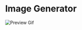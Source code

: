 # Image Generator

![Preview Gif](https://github.com/haseeb-pjr/Android_Image-Generator/blob/master/preview.gif)
